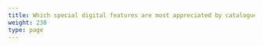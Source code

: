 ```yaml
---
title: Which special digital features are most appreciated by catalogue users?
weight: 230
type: page
---
```

